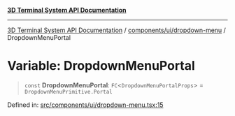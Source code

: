 [**3D Terminal System API Documentation**](../../../../README.md)

***

[3D Terminal System API Documentation](../../../../README.md) / [components/ui/dropdown-menu](../README.md) / DropdownMenuPortal

# Variable: DropdownMenuPortal

> `const` **DropdownMenuPortal**: `FC`\<`DropdownMenuPortalProps`\> = `DropdownMenuPrimitive.Portal`

Defined in: [src/components/ui/dropdown-menu.tsx:15](https://github.com/Dicommunitas/ThreeJS_Terminal_3D/blob/48170ffd573f70d66a1c284f1f35045f3d98e94f/src/components/ui/dropdown-menu.tsx#L15)
